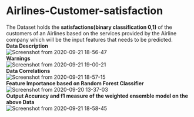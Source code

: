 # Airlines-Customer-satisfaction
The Dataset holds the **satisfactions(binary classification 0,1)** of the customers of an Airlines based on the services provided by the Airline company which will be the input features that needs to be predicted.<br/>
**Data Description**<br/>
![Screenshot from 2020-09-21 18-56-47](https://user-images.githubusercontent.com/68803511/93773280-9159af80-fc3d-11ea-9e2b-4d9350688fcb.png)
<br/>**Warnings**<br/>
![Screenshot from 2020-09-21 19-00-21](https://user-images.githubusercontent.com/68803511/93773294-97e82700-fc3d-11ea-8cfa-e907b1044957.png)
<br/>**Data Correlations**<br/>
![Screenshot from 2020-09-21 18-57-15](https://user-images.githubusercontent.com/68803511/93773314-9d457180-fc3d-11ea-880c-61b5a17e5655.png)
<br/>**Feature Importance based on Random Forest Classifier**<br/>
![Screenshot from 2020-09-20 13-37-03](https://user-images.githubusercontent.com/68803511/93773327-a1718f00-fc3d-11ea-869c-0a2ec3ae2359.png)
<br/>**Output Accuracy and f1 measure of the weighted ensemble model on the above Data**<br/>
![Screenshot from 2020-09-21 18-58-45](https://user-images.githubusercontent.com/68803511/93773350-a8000680-fc3d-11ea-9ea8-bcf495c5564c.png)
